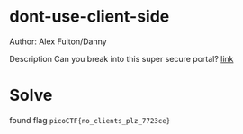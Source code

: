 # dont-use-client-side

Author: Alex Fulton/Danny

Description
Can you break into this super secure portal? [link](https://jupiter.challenges.picoctf.org/problem/29835/)

# Solve
found flag `picoCTF{no_clients_plz_7723ce}`
